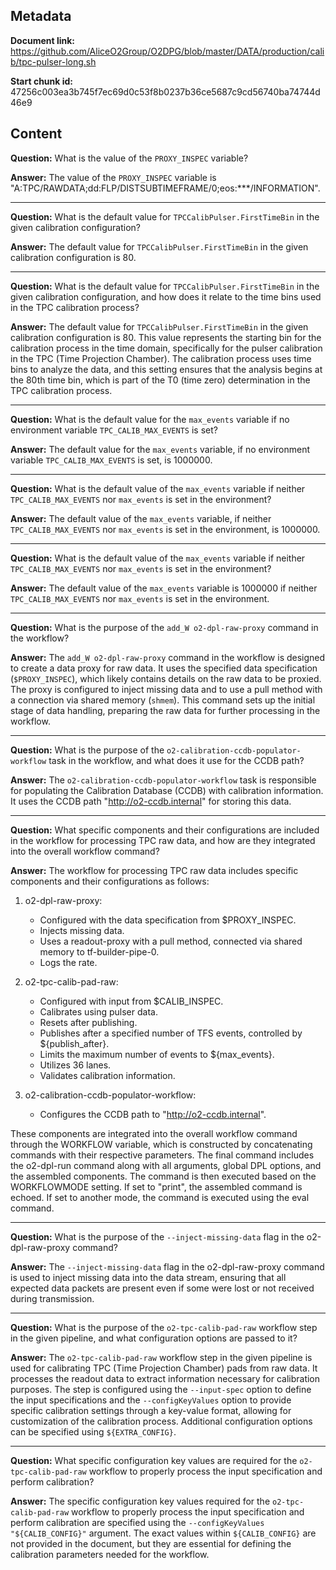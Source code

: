 ## Metadata

**Document link:** https://github.com/AliceO2Group/O2DPG/blob/master/DATA/production/calib/tpc-pulser-long.sh

**Start chunk id:** 47256c003ea3b745f7ec69d0c53f8b0237b36ce5687c9cd56740ba74744d46e9

## Content

**Question:** What is the value of the `PROXY_INSPEC` variable?

**Answer:** The value of the `PROXY_INSPEC` variable is "A:TPC/RAWDATA;dd:FLP/DISTSUBTIMEFRAME/0;eos:***/INFORMATION".

---

**Question:** What is the default value for `TPCCalibPulser.FirstTimeBin` in the given calibration configuration?

**Answer:** The default value for `TPCCalibPulser.FirstTimeBin` in the given calibration configuration is 80.

---

**Question:** What is the default value for `TPCCalibPulser.FirstTimeBin` in the given calibration configuration, and how does it relate to the time bins used in the TPC calibration process?

**Answer:** The default value for `TPCCalibPulser.FirstTimeBin` in the given calibration configuration is 80. This value represents the starting bin for the calibration process in the time domain, specifically for the pulser calibration in the TPC (Time Projection Chamber). The calibration process uses time bins to analyze the data, and this setting ensures that the analysis begins at the 80th time bin, which is part of the T0 (time zero) determination in the TPC calibration process.

---

**Question:** What is the default value for the `max_events` variable if no environment variable `TPC_CALIB_MAX_EVENTS` is set?

**Answer:** The default value for the `max_events` variable, if no environment variable `TPC_CALIB_MAX_EVENTS` is set, is 1000000.

---

**Question:** What is the default value of the `max_events` variable if neither `TPC_CALIB_MAX_EVENTS` nor `max_events` is set in the environment?

**Answer:** The default value of the `max_events` variable, if neither `TPC_CALIB_MAX_EVENTS` nor `max_events` is set in the environment, is 1000000.

---

**Question:** What is the default value of the `max_events` variable if neither `TPC_CALIB_MAX_EVENTS` nor `max_events` is set in the environment?

**Answer:** The default value of the `max_events` variable is 1000000 if neither `TPC_CALIB_MAX_EVENTS` nor `max_events` is set in the environment.

---

**Question:** What is the purpose of the `add_W o2-dpl-raw-proxy` command in the workflow?

**Answer:** The `add_W o2-dpl-raw-proxy` command in the workflow is designed to create a data proxy for raw data. It uses the specified data specification (`$PROXY_INSPEC`), which likely contains details on the raw data to be proxied. The proxy is configured to inject missing data and to use a pull method with a connection via shared memory (`shmem`). This command sets up the initial stage of data handling, preparing the raw data for further processing in the workflow.

---

**Question:** What is the purpose of the `o2-calibration-ccdb-populator-workflow` task in the workflow, and what does it use for the CCDB path?

**Answer:** The `o2-calibration-ccdb-populator-workflow` task is responsible for populating the Calibration Database (CCDB) with calibration information. It uses the CCDB path "http://o2-ccdb.internal" for storing this data.

---

**Question:** What specific components and their configurations are included in the workflow for processing TPC raw data, and how are they integrated into the overall workflow command?

**Answer:** The workflow for processing TPC raw data includes specific components and their configurations as follows:

1. o2-dpl-raw-proxy:
   - Configured with the data specification from $PROXY_INSPEC.
   - Injects missing data.
   - Uses a readout-proxy with a pull method, connected via shared memory to tf-builder-pipe-0.
   - Logs the rate.

2. o2-tpc-calib-pad-raw:
   - Configured with input from $CALIB_INSPEC.
   - Calibrates using pulser data.
   - Resets after publishing.
   - Publishes after a specified number of TFS events, controlled by ${publish_after}.
   - Limits the maximum number of events to ${max_events}.
   - Utilizes 36 lanes.
   - Validates calibration information.

3. o2-calibration-ccdb-populator-workflow:
   - Configures the CCDB path to "http://o2-ccdb.internal".

These components are integrated into the overall workflow command through the WORKFLOW variable, which is constructed by concatenating commands with their respective parameters. The final command includes the o2-dpl-run command along with all arguments, global DPL options, and the assembled components. The command is then executed based on the WORKFLOWMODE setting. If set to "print", the assembled command is echoed. If set to another mode, the command is executed using the eval command.

---

**Question:** What is the purpose of the `--inject-missing-data` flag in the o2-dpl-raw-proxy command?

**Answer:** The `--inject-missing-data` flag in the o2-dpl-raw-proxy command is used to inject missing data into the data stream, ensuring that all expected data packets are present even if some were lost or not received during transmission.

---

**Question:** What is the purpose of the `o2-tpc-calib-pad-raw` workflow step in the given pipeline, and what configuration options are passed to it?

**Answer:** The `o2-tpc-calib-pad-raw` workflow step in the given pipeline is used for calibrating TPC (Time Projection Chamber) pads from raw data. It processes the readout data to extract information necessary for calibration purposes. The step is configured using the `--input-spec` option to define the input specifications and the `--configKeyValues` option to provide specific calibration settings through a key-value format, allowing for customization of the calibration process. Additional configuration options can be specified using `${EXTRA_CONFIG}`.

---

**Question:** What specific configuration key values are required for the `o2-tpc-calib-pad-raw` workflow to properly process the input specification and perform calibration?

**Answer:** The specific configuration key values required for the `o2-tpc-calib-pad-raw` workflow to properly process the input specification and perform calibration are specified using the `--configKeyValues "${CALIB_CONFIG}"` argument. The exact values within `${CALIB_CONFIG}` are not provided in the document, but they are essential for defining the calibration parameters needed for the workflow.